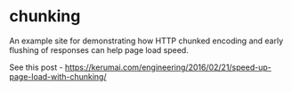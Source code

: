 # chunking

An example site for demonstrating how HTTP chunked encoding and early flushing of responses can help page load speed.

See this post - <https://kerumai.com/engineering/2016/02/21/speed-up-page-load-with-chunking/>

